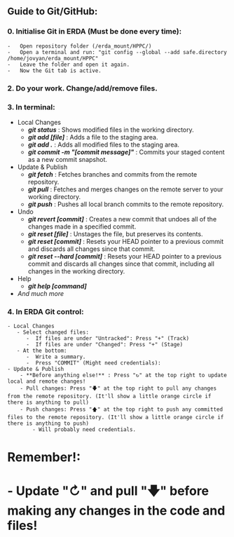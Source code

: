 ## Guide to Git/GitHub:

### 0. Initialise Git in ERDA (Must be done every time):
    -   Open repository folder (/erda_mount/HPPC/)
    -   Open a terminal and run: "git config --global --add safe.directory /home/jovyan/erda_mount/HPPC"
    -   Leave the folder and open it again.
    -   Now the Git tab is active.

### 2. Do your work. Change/add/remove files.
   
### 3. In terminal:
   - Local Changes
     - ***git status*** : Shows modified files in the working directory.
     - ***git add [file]*** : Adds a file to the staging area.
     - ***git add .*** : Adds all modified files to the staging area.
     - ***git commit -m "[commit message]"*** : Commits your staged content as a new commit snapshot.
   - Update & Publish
     - ***git fetch*** : Fetches branches and commits from the remote repository.
     - ***git pull*** : Fetches and merges changes on the remote server to your working directory.
     - ***git push*** : Pushes all local branch commits to the remote repository.
   -  Undo
      -  ***git revert [commit]*** : Creates a new commit that undoes all of the changes made in a specified commit.
      -  ***git reset [file]*** : Unstages the file, but preserves its contents.
      -  ***git reset [commit]*** : Resets your HEAD pointer to a previous commit and discards all changes since that commit.
      -  ***git reset --hard [commit]*** : Resets your HEAD pointer to a previous commit and discards all changes since that commit, including all changes in the working directory.
   - Help
      - ***git help [command]***
   - *And much more*
     
### 4. In ERDA Git control:
    - Local Changes
       - Select changed files:
          -  If files are under "Untracked": Press "+" (Track)
          -  If files are under "Changed": Press "+" (Stage)
       - At the bottom:
          -  Write a summary.
          -  Press "COMMIT" (Might need credentials):
    - Update & Publish
        - **Before anything else!** : Press "↻" at the top right to update local and remote changes!
        - Pull changes: Press "🡇" at the top right to pull any changes from the remote repository. (It'll show a little orange circle if there is anything to pull)
        - Push changes: Press "🡅" at the top right to push any committed files to the remote repository. (It'll show a little orange circle if there is anything to push)
            - Will probably need credentials. 

# **Remember!**:
#    - Update "↻" and pull "🡇" before making any changes in the code and files!